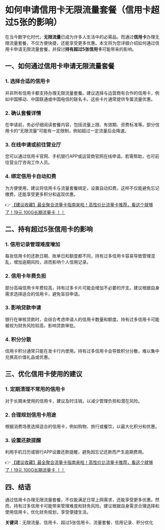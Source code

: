 # 如何申请信用卡无限流量套餐（信用卡超过5张的影响）

在当今数字化时代，**无限流量**已成为许多人生活中的必需品。而通过**信用卡**办理无限流量套餐，不仅方便快捷，还能享受更多优惠。本文将为您详细介绍如何通过信用卡申请无限流量套餐，并探讨**持有超过5张信用卡**可能带来的影响。

## 一、如何通过信用卡申请无限流量套餐

### 1. 选择合适的信用卡
并非所有信用卡都支持办理无限流量套餐。建议选择与运营商有合作的信用卡，例如中国移动、中国联通或中国电信的联名卡。这些卡片通常提供专属流量优惠。

### 2. 确认套餐详情
在申请前，务必仔细阅读套餐内容，包括流量上限、有效期、资费标准等。部分信用卡的“无限流量”可能有一定限制，例如超过一定流量后会降速。

### 3. 在线申请或前往营业厅
您可以通过信用卡官网、手机银行APP或运营商官网在线申请。若需帮助，也可前往营业厅咨询工作人员。

### 4. 绑定信用卡自动扣费
为方便使用，建议将信用卡与流量套餐绑定，设置自动扣费。这样不仅能避免忘记缴费，还能享受更多积分和返现优惠。

👉 [【建议收藏】最全聚合流量卡指南来啦！高性价比流量卡推荐，看这个就够了！19元 100G长期流量卡 ！！](https://bit.ly/Liuliangka)

## 二、持有超过5张信用卡的影响

### 1. 信用记录管理难度增加
每张信用卡的还款日期、账单日和额度都不同，持有过多信用卡容易导致管理混乱，增加逾期风险，进而影响个人信用记录。

### 2. 信用卡年费负担
部分高端信用卡年费较高，持有过多卡片可能会增加不必要的开支。建议根据自身需求选择适合的信用卡，避免盲目申请。

### 3. 影响贷款申请
银行在审核贷款时，会综合考虑申请人的信用卡数量和额度。持有过多信用卡可能被视为财务风险较高，影响贷款审批。

### 4. 积分分散
信用卡积分通常只能在发卡行内使用。持有过多信用卡会导致积分分散，难以集中兑换高价值礼品或优惠。

## 三、优化信用卡使用的建议

### 1. 定期清理不常用的信用卡
对于长期未使用的信用卡，建议及时注销，以减少管理负担和潜在风险。

### 2. 合理规划信用卡用途
根据消费场景选择适合的信用卡，例如购物、旅行或餐饮，以最大化积分和优惠。

### 3. 设置还款提醒
利用手机日历或银行APP设置还款提醒，避免因忘记还款而产生逾期费用。

👉 [【建议收藏】最全聚合流量卡指南来啦！高性价比流量卡推荐，看这个就够了！19元 100G长期流量卡 ！！](https://bit.ly/Liuliangka)

## 四、结语

通过信用卡办理无限流量套餐，不仅能满足日常上网需求，还能享受更多优惠。然而，持有过多信用卡可能带来管理难度和财务风险。建议根据自身需求合理选择和使用信用卡，优化财务规划，享受便捷生活。

**关键词**：无限流量、信用卡、超过5张信用卡、流量套餐、信用记录、积分优化